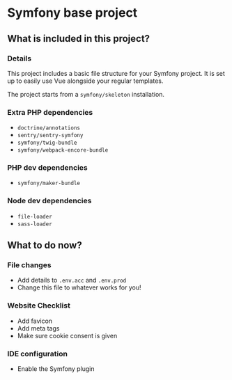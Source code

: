 Symfony base project
====================

## What is included in this project?

### Details

This project includes a basic file structure for your Symfony project. It is set up to easily use Vue alongside your regular templates.

The project starts from a `symfony/skeleton` installation.

### Extra PHP dependencies

- `doctrine/annotations`
- `sentry/sentry-symfony`
- `symfony/twig-bundle`
- `symfony/webpack-encore-bundle`

### PHP dev dependencies

- `symfony/maker-bundle`

### Node dev dependencies
- `file-loader`
- `sass-loader`

## What to do now?

### File changes

- Add details to `.env.acc` and `.env.prod`
- Change this file to whatever works for you!

### Website Checklist

- Add favicon
- Add meta tags
- Make sure cookie consent is given

### IDE configuration

- Enable the Symfony plugin
